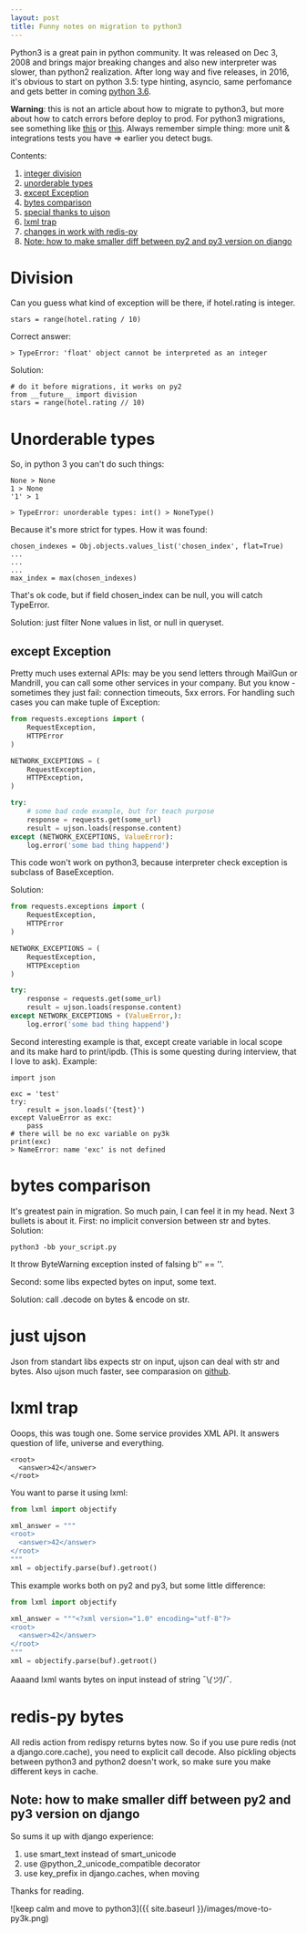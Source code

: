 ```yaml
---
layout: post
title: Funny notes on migration to python3
---
```


Python3 is a great pain in python community. It was released on Dec 3, 2008 and brings major breaking changes and also new interpreter was slower, than python2 realization. After long way and five releases, in 2016, it's obvious to start on python 3.5: type hinting, asyncio, same perfomance and gets better in coming [python 3.6](https://docs.python.org/3.6/whatsnew/3.6.html).

**Warning**: this is not an article about how to migrate to python3, but more about how to catch errors before deploy to prod.
For python3 migrations, see something like [this](https://www.toptal.com/python/python-3-is-it-worth-the-switch) or [this](http://python3porting.com/strategies.html).
Always remember simple thing: more unit & integrations tests you have => earlier you detect bugs.


Contents:

1. [integer division](#py3k-division)
2. [unorderable types](#py3k-comparations)
3. [except Exception](#py3k-except)
4. [bytes comparison](#py3k-byteswarning)
5. [special thanks to ujson](#py3k-ujson)
6. [lxml trap](#py3k-lxml)
7. [changes in work with redis-py](#py3k-redispy)
8. [Note: how to make smaller diff between py2 and py3 version on django](#py3k-django)



# <a name="py3k-division"></a>Division
Can you guess what kind of exception will be there,
if hotel.rating is integer.

```
stars = range(hotel.rating / 10)
```

Correct answer:

```
> TypeError: 'float' object cannot be interpreted as an integer
```

Solution:

```
# do it before migrations, it works on py2
from __future__ import division
stars = range(hotel.rating // 10)
```


# <a name="py3k-comparations"></a>Unorderable types
So, in python 3 you can't do such things:

```
None > None
1 > None
'1' > 1

> TypeError: unorderable types: int() > NoneType()
```

Because it's more strict for types. How it was found:

```
chosen_indexes = Obj.objects.values_list('chosen_index', flat=True)
...
...
...
max_index = max(chosen_indexes)
```

That's ok code, but if field chosen_index can be null, you will catch TypeError.

Solution: just filter None values in list, or null in queryset.

## <a name="py3k-except"></a>except Exception
Pretty much uses external APIs: may be you send letters through MailGun or Mandrill, you can call some other services in your company.
But you know - sometimes they just fail: connection timeouts, 5xx errors.
For handling such cases you can make tuple of Exception:

```python
from requests.exceptions import (
    RequestException,
    HTTPError
)

NETWORK_EXCEPTIONS = (
    RequestException,
    HTTPException,
)

try:
    # some bad code example, but for teach purpose
    response = requests.get(some_url)
    result = ujson.loads(response.content)
except (NETWORK_EXCEPTIONS, ValueError):
    log.error('some bad thing happend')
```

This code won't work on python3, because interpreter check exception is subclass of BaseException.

Solution:

```python
from requests.exceptions import (
    RequestException,
    HTTPError
)

NETWORK_EXCEPTIONS = (
    RequestException,
    HTTPException
)

try:
    response = requests.get(some_url)
    result = ujson.loads(response.content)
except NETWORK_EXCEPTIONS + (ValueError,):
    log.error('some bad thing happend')
```

Second interesting example is that, except create variable in local scope and its make hard to print/ipdb. (This is some questing during interview, that I love to ask).
Example:

```
import json

exc = 'test'
try:
    result = json.loads('{test}')
except ValueError as exc:
    pass
# there will be no exc variable on py3k
print(exc)
> NameError: name 'exc' is not defined
```

# <a name="py3k-byteswarning"></a>bytes comparison
It's greatest pain in migration. So much pain, I can feel it in my head.
Next 3 bullets is about it.
First: no implicit conversion between str and bytes.
Solution:

```
python3 -bb your_script.py
```

It throw ByteWarning exception insted of falsing b'' == ''.

Second: some libs expected bytes on input, some text.

Solution: call .decode on bytes & encode on str.

# <a name="py3k-ujson"></a>just ujson
Json from standart libs expects str on input, ujson can deal with str and bytes.
Also ujson much faster, see comparasion on [github](https://github.com/esnme/ultrajson#benchmarks).

# <a name="py3k-lxml"></a>lxml trap
Ooops, this was tough one. Some service provides XML API.
It answers question of life, universe and everything.

```
<root>
  <answer>42</answer>
</root>
```

You want to parse it using lxml:

```python
from lxml import objectify

xml_answer = """
<root>
  <answer>42</answer>
</root>
"""
xml = objectify.parse(buf).getroot()
```

This example works both on py2 and py3, but some little difference:

```python
from lxml import objectify

xml_answer = """<?xml version="1.0" encoding="utf-8"?>
<root>
  <answer>42</answer>
</root>
"""
xml = objectify.parse(buf).getroot()
```
Aaaand lxml wants bytes on input instead of string ¯\\_(ツ)_/¯.


# <a name="py3k-redispy"></a>redis-py bytes
All redis action from redispy returns bytes now. So if you use pure redis (not a django.core.cache), you need to explicit call decode. Also pickling objects between python3 and python2 doesn't work, so make sure you make different keys in cache.

## <a name="py3k-django"></a>Note: how to make smaller diff between py2 and py3 version on django
So sums it up with django experience:

1. use smart_text instead of smart_unicode
2. use @python_2_unicode_compatible decorator
3. use key_prefix in django.caches, when moving

Thanks for reading.

![keep calm and move to python3]({{ site.baseurl }}/images/move-to-py3k.png)
